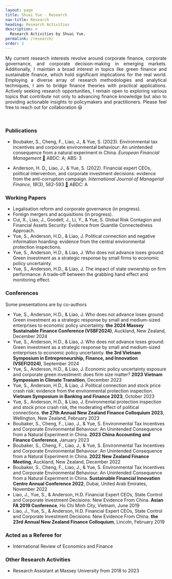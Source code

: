 ```yaml
---
layout: page
title: Shuai Yue - Research
nav-title: Research
heading: Research Activities
description: > 
  Research Activities by Shuai Yue.
permalink: /research/
order: 3
---
```

<div style="text-align: justify;">

My current research interests revolve around corporate finance, corporate governance, and corporate decision-making in emerging markets. Additionally, I maintain a broad interest in topics like green finance and sustainable finance, which hold significant implications for the real world. Employing a diverse array of research methodologies and analytical techniques, I aim to bridge finance theories with practical applications. Actively seeking research opportunities, I remain open to exploring various topics that contribute not only to advancing finance knowledge but also to providing actionable insights to policymakers and practitioners. Please feel free to reach out for collaboration 😃



</div>

<br>

### Publications


* Boubaker, S., Cheng, F., Liao, J., & Yue, S. (2023). Environmental tax incentives and corporate environmental behaviour: An unintended consequence from a natural experiment in China. *European Financial Management* [📰](https://doi.org/10.1111/eufm.12445) ABDC: A; ABS: 3

* Anderson, H. D., Liao, J., & Yue, S. (2022). Financial expert CEOs, political intervention, and corporate investment decisions: evidence from the anti-corruption campaign. *International Journal of Managerial Finance, 18*(3), 562-593 [📰](https://doi.org/10.1108/IJMF-12-2020-0622) ABDC: A


### Working Papers


* Legalisation reform and corporate governance (in progress).
* Foreign mergers and acquisitions (in progress).
* Cui, X., Liao, J., Goodell, J., Li, Y., & Yue, S. Global Risk Contagion and Financial Assets Security: Evidence from Quantile Connectedness Approach.
* Yue, S., Anderson, H.D., & Liao, J. Political connection and negative information hoarding: evidence from the central environmental protection inspections.
* Yue, S., Anderson, H.D., & Liao, J. Who does not advance loses ground: Green investment as a strategic response by small firms to economic policy uncertainty.
* Yue, S., Anderson, H.D., & Liao, J. The impact of state ownership on firm performance: A trade‑off between the grabbing hand effect and monitoring effect.


### Conferences
Some presentations are by co-authors

* Yue, S., Anderson, H.D., & Liao, J. Who does not advance loses ground: Green investment as a strategic response by small and medium-sized enterprises to economic policy uncertainty.  **the 2024 Massey Sustainable Finance Conference (VSBF2024)**, Auckland, New Zealand, December 2024
* Yue, S., Anderson, H.D., & Liao, J. Who does not advance loses ground: Green investment as a strategic response by small and medium-sized enterprises to economic policy uncertainty.  **the 3rd Vietnam Symposium in Entrepreneurship, Finance, and Innovation (VSEFI2024)**, September 2024 <!-- Presenting Online -->
* Yue, S., Anderson, H.D., & Liao, J. Economic policy uncertainty exposure and corporate green investment: does firm size matter? **2023 Vietnam Symposium in Climate Transition**, December 2023 <!-- Presenting Online -->
* Yue, S., Anderson, H.D., & Liao, J. Political connection and stock price crash risk: evidence from the environmental protection inspection. **Vietnam Symposium in Banking and Finance 2023**, October 2023 <!-- Presenting Online -->
* Yue, S., Anderson, H.D., & Liao, J. Environmental protection inspection and stock price crash risk, the moderating effect of political connections. **the 27th Annual New Zealand Finance Colloquium 2023**, Wellington, New Zealand, February 2023
* Boubaker, S., Cheng, F., Liao, J., & Yue, S. Environmental Tax Incentives and Corporate Environmental Behaviour: An Unintended Consequence from a Natural Experiment in China. **2023 China Accounting and Finance Conference**, January 2023 <!-- Presenting Online -->
* Boubaker, S., Cheng, F., Liao, J., & Yue, S. Environmental Tax Incentives and Corporate Environmental Behaviour: An Unintended Consequence from a Natural Experiment in China. **2022 New Zealand Finance Meeting**, Auckland, New Zealand, December 2022
* Boubaker, S., Cheng, F., Liao, J., & Yue, S. Environmental Tax Incentives and Corporate Environmental Behaviour: An Unintended Consequence from a Natural Experiment in China. **Sustainable Financial Innovation Centre Annual Conference 2022**, Dubai, United Arab Emirates, November 2022
* Liao, J., Yue, S., & Anderson, H.D. Financial Expert CEOs, State Control and Corporate Investment Decisions: New Evidence From China. **Asian FA 2019 Conference**, Ho Chi Minh City, Vietnam, June 2019
* Liao, J., Yue, S., & Anderson, H.D. Financial Expert CEOs, State Control and Corporate Investment Decisions: New Evidence From China. **the 23rd Annual New Zealand Finance Colloquium**, Lincoln, February 2019

### Acted as a Referee for

* International Review of Economics and Finance

### Other Research Activities

* Research Assistant at Massey University from 2018 to 2023